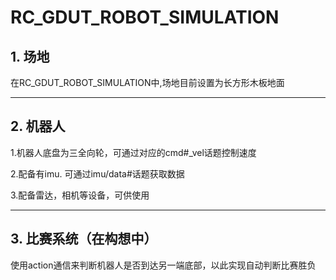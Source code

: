 
# RC_GDUT_ROBOT_SIMULATION

## 1. 场地

在RC_GDUT_ROBOT_SIMULATION中,场地目前设置为长方形木板地面


---

## 2. 机器人

1.机器人底盘为三全向轮，可通过对应的cmd#_vel话题控制速度

2.配备有imu. 可通过imu/data#话题获取数据

3.配备雷达，相机等设备，可供使用

---

## 3. 比赛系统（在构想中）
使用action通信来判断机器人是否到达另一端底部，以此实现自动判断比赛胜负
